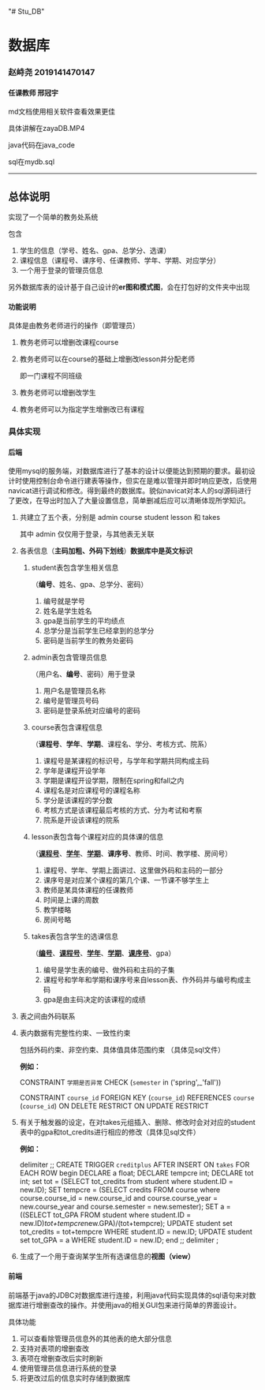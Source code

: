 "# Stu_DB" 
# 数据库

### 赵峙尧 2019141470147

#### 任课教师 邢冠宇



md文档使用相关软件查看效果更佳

具体讲解在zayaDB.MP4

java代码在java_code

sql在mydb.sql

--------------------------------------------------



## 总体说明

实现了一个简单的教务处系统

包含

1. 学生的信息（学号、姓名、gpa、总学分、选课）
2. 课程信息（课程号、课序号、任课教师、学年、学期、对应学分）
3. 一个用于登录的管理员信息

另外数据库表的设计基于自己设计的**er图和模式图**，会在打包好的文件夹中出现

#### 功能说明

具体是由教务老师进行的操作（即管理员）

1. 教务老师可以增删改课程course

2. 教务老师可以在course的基础上增删改lesson并分配老师

   即一门课程不同班级

3. 教务老师可以增删改学生

4. 教务老师可以为指定学生增删改已有课程



### 具体实现

#### 后端

​	使用mysql的服务端，对数据库进行了基本的设计以便能达到预期的要求。最初设计时使用控制台命令进行建表等操作，但实在是难以管理并即时响应更改，后使用navicat进行调试和修改。得到最终的数据库。貌似navicat对本人的sql源码进行了更改，在导出时加入了大量设置信息，简单删减后应可以清晰体现所学知识。

1. 共建立了五个表，分别是 admin course student lesson 和 takes

   其中 admin 仅仅用于登录，与其他表无关联

2. 各表信息（**主码加粗、外码下划线**）**数据库中是英文标识**

   1. student表包含学生相关信息

      （**编号**、姓名、gpa、总学分、密码）

      1. 编号就是学号
      2. 姓名是学生姓名
      3. gpa是当前学生的平均绩点
      4. 总学分是当前学生已经拿到的总学分
      5. 密码是当前学生的教务处密码

   2. admin表包含管理员信息

      （用户名、**编号**、密码）用于登录

      1. 用户名是管理员名称
      2. 编号是管理员号码
      3. 密码是登录系统对应编号的密码

   3. course表包含课程信息

      （**课程号**、**学年**、**学期**、课程名、学分、考核方式、院系）

      1. 课程号是某课程的标识号，与学年和学期共同构成主码
      2. 学年是课程开设学年
      3. 学期是课程开设学期，限制在spring和fall之内
      4. 课程名是对应课程号的课程名称
      5. 学分是该课程的学分数
      6. 考核方式是该课程最后考核的方式、分为考试和考察
      7. 院系是开设该课程的院系

   4. lesson表包含每个课程对应的具体课的信息

      （**<u>课程号</u>**、**<u>学年</u>**、**<u>学期</u>**、**课序号**、教师、时间、教学楼、房间号）

      1. 课程号、学年、学期上面讲过、这里做外码和主码的一部分
      2. 课序号是对应某个课程的第几个课、一节课不够学生上
      3. 教师是某具体课程的任课教师
      4. 时间是上课的周数
      5. 教学楼略
      6. 房间号略

   5. takes表包含学生的选课信息

      （**<u>编号</u>**、**<u>课程号</u>**、**<u>学年</u>**、**<u>学期</u>**、**<u>课序号</u>**、gpa）

      1. 编号是学生表的编号、做外码和主码的子集
      2. 课程号和学年和学期和课序号来自lesson表、作外码并与编号构成主码
      3. gpa是由主码决定的该课程的成绩

3. 表之间由外码联系

4. 表内数据有完整性约束、一致性约束

   包括外码约束、非空约束、具体值具体范围约束  （具体见sql文件）

   **例如：**

   CONSTRAINT `学期是否异常` CHECK (`semester` in ('spring',_'fall'))

   CONSTRAINT `course_id` FOREIGN KEY (`course_id`) REFERENCES `course` (`course_id`) ON DELETE RESTRICT ON UPDATE RESTRICT

5. 有关于触发器的设定，在对takes元组插入、删除、修改时会对对应的student表中的gpa和tot_credits进行相应的修改（具体见sql文件）

   **例如：**

   delimiter ;;
   CREATE TRIGGER `creditplus` AFTER INSERT ON `takes` FOR EACH ROW begin
   	DECLARE a float;
   	DECLARE tempcre int;
   	DECLARE tot int;
   	set tot = (SELECT tot_credits from student where student.ID = new.ID);
   	SET tempcre = (SELECT credits FROM course where course.course_id = new.course_id and course.course_year = new.course_year and course.semester = new.semester);
   	SET a = ((SELECT tot_GPA FROM student where student.ID = new.ID)*tot+tempcre*new.GPA)/(tot+tempcre);
   	UPDATE student set tot_credits = tot+tempcre WHERE student.ID = new.ID;
   	UPDATE student set tot_GPA = a WHERE student.ID = new.ID;
   	end
   ;;
   delimiter ;

6. 生成了一个用于查询某学生所有选课信息的**视图（view）**

   

#### 前端

前端基于java的JDBC对数据库进行连接，利用java代码实现具体的sql语句来对数据库进行增删查改的操作。并使用java的相关GUI包来进行简单的界面设计。

具体功能

1. 可以查看除管理员信息外的其他表的绝大部分信息
2. 支持对表项的增删查改
3. 表项在增删查改后实时刷新
4. 使用管理员信息进行系统的登录
5. 将更改过后的信息实时存储到数据库




